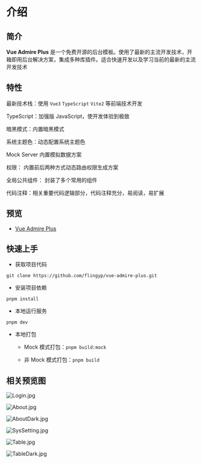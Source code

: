 # 介绍

## 简介

**Vue Admire Plus** 是一个免费开源的后台模板。使用了最新的主流开发技术，开箱即用后台解决方案，集成多种库插件。适合快速开发以及学习当前的最新的主流开发技术

## 特性

最新技术栈：使用 `Vue3` `TypeScript` `Vite2` 等前端技术开发

TypeScript：加强版 JavaScript，使开发体验到极致

暗黑模式：内置暗黑模式

系统主题色：动态配置系统主题色

Mock Server 内置模拟数据方案

权限： 内置前后两种方式动态路由权限生成方案

全局公共组件： 封装了多个常用的组件

代码注释：相关重要代码逻辑部分，代码注释充分，易阅读，易扩展

## 预览

- [Vue Admire Plus](https://VAdmire.top)

## 快速上手

- 获取项目代码

`git clone https://github.com/flingyp/vue-admire-plus.git`

- 安装项目依赖

`pnpm install`

- 本地运行服务

`pnpm dev`

- 本地打包

  - Mock 模式打包：`pnpm build:mock`

  - 非 Mock 模式打包：`pnpm build`

## 相关预览图

![Login.jpg](https://p3-juejin.byteimg.com/tos-cn-i-k3u1fbpfcp/d10da34008f14c4eb104d0097e785160~tplv-k3u1fbpfcp-watermark.image?)

![About.jpg](https://p9-juejin.byteimg.com/tos-cn-i-k3u1fbpfcp/96810aae794e4f36abf476829bfed491~tplv-k3u1fbpfcp-watermark.image?)

![AboutDark.jpg](https://p1-juejin.byteimg.com/tos-cn-i-k3u1fbpfcp/b08c0fb89cb64c5cab7af83f71f5688f~tplv-k3u1fbpfcp-watermark.image?)

![SysSetting.jpg](https://p3-juejin.byteimg.com/tos-cn-i-k3u1fbpfcp/45ae7077d3084333a4db4a694d26afa7~tplv-k3u1fbpfcp-watermark.image?)

![Table.jpg](https://p3-juejin.byteimg.com/tos-cn-i-k3u1fbpfcp/24144f6a693b46749a004b6de3766012~tplv-k3u1fbpfcp-watermark.image?)

![TableDark.jpg](https://p1-juejin.byteimg.com/tos-cn-i-k3u1fbpfcp/3c26e21fa9d44399a41120c29c2cc5ea~tplv-k3u1fbpfcp-watermark.image?)
